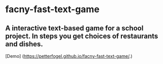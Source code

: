 # facny-fast-text-game

## A interactive text-based game for a school project. In steps you get choices of restaurants and dishes.

[Demo] (https://petterfogel.github.io/facny-fast-text-game/.)
